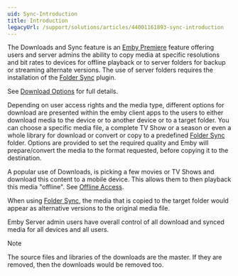 ```yaml
---
uid: Sync-Introduction
title: Introduction
legacyUrl: /support/solutions/articles/44001161893-sync-introduction
---
```


The Downloads and Sync feature is an [Emby Premiere](Emby-Premiere.md) feature offering users and server admins the ability to copy media at specific resolutions and bit rates to devices for offline playback or to server folders for backup or streaming alternate versions. The use of server folders requires the installation of the [Folder Sync](Folder-Sync.md) plugin.

See [Download Options](Sync.md) for full details.

Depending on user access rights and the media type, different options for download are presented within the emby client apps to the users to either download media to the device or to another device or to a target folder. You can choose a specific media file, a complete TV Show or a season or even a whole library for download or convert or copy to a predefined [Folder Sync](Folder-Sync.md) folder. Options are provided to set the required quality and Emby will prepare/convert the media to the format requested, before copying it to the destination.

A popular use of Downloads, is picking a few movies or TV Shows and download this content to a mobile device. This allows them to then playback this media "offline". See [Offline Access](Offline-Access.md).

When using [Folder Sync](Folder-Sync.md), the media that is copied to the target folder would appear as alternative versions to the original media file.

Emby Server admin users have overall control of all download and synced media for all devices and all users.

> [!NOTE]
> The source files and libraries of the downloads are the master. If they are removed, then the downloads would be removed too.
